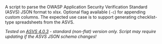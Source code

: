 A script to parse the OWASP Application Security Verification Standard (ASVS) JSON format to xlsx. Optional flag available (`-c`) for appending custom columns. The expected use case is to support generating checklist-type spreadsheets from the ASVS.

*Tested on [ASVS 4.0.3](https://github.com/OWASP/ASVS/blob/master/4.0/docs_en/OWASP%20Application%20Security%20Verification%20Standard%204.0.3-en.json) - standard (non-flat) version only. Script may require updating if the ASVS JSON schema changes!*
